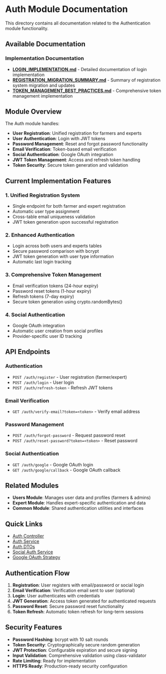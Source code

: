 # Auth Module Documentation

This directory contains all documentation related to the Authentication module functionality.

## Available Documentation

### Implementation Documentation

- **[LOGIN_IMPLEMENTATION.md](./LOGIN_IMPLEMENTATION.md)** - Detailed documentation of login implementation
- **[REGISTRATION_MIGRATION_SUMMARY.md](./REGISTRATION_MIGRATION_SUMMARY.md)** - Summary of registration system migration and updates
- **[TOKEN_MANAGEMENT_BEST_PRACTICES.md](./TOKEN_MANAGEMENT_BEST_PRACTICES.md)** - Comprehensive token management implementation

## Module Overview

The Auth module handles:

- **User Registration**: Unified registration for farmers and experts
- **User Authentication**: Login with JWT tokens
- **Password Management**: Reset and forgot password functionality
- **Email Verification**: Token-based email verification
- **Social Authentication**: Google OAuth integration
- **JWT Token Management**: Access and refresh token handling
- **Token Security**: Secure token generation and validation

## Current Implementation Features

### 1. **Unified Registration System**

- Single endpoint for both farmer and expert registration
- Automatic user type assignment
- Cross-table email uniqueness validation
- JWT token generation upon successful registration

### 2. **Enhanced Authentication**

- Login across both users and experts tables
- Secure password comparison with bcrypt
- JWT token generation with user type information
- Automatic last login tracking

### 3. **Comprehensive Token Management**

- Email verification tokens (24-hour expiry)
- Password reset tokens (1-hour expiry)
- Refresh tokens (7-day expiry)
- Secure token generation using crypto.randomBytes()

### 4. **Social Authentication**

- Google OAuth integration
- Automatic user creation from social profiles
- Provider-specific user ID tracking

## API Endpoints

### Authentication

- `POST /auth/register` - User registration (farmer/expert)
- `POST /auth/login` - User login
- `POST /auth/refresh-token` - Refresh JWT tokens

### Email Verification

- `GET /auth/verify-email?token=<token>` - Verify email address

### Password Management

- `POST /auth/forgot-password` - Request password reset
- `POST /auth/reset-password?token=<token>` - Reset password

### Social Authentication

- `GET /auth/google` - Google OAuth login
- `GET /auth/google/callback` - Google OAuth callback

## Related Modules

- **Users Module**: Manages user data and profiles (farmers & admins)
- **Expert Module**: Handles expert-specific authentication and data
- **Common Module**: Shared authentication utilities and interfaces

## Quick Links

- [Auth Controller](../auth.controller.ts)
- [Auth Service](../auth.service.ts)
- [Auth DTOs](../dtos/)
- [Social Auth Service](../services/social-auth.service.ts)
- [Google OAuth Strategy](../strategies/google-oauth.strategy.ts)

## Authentication Flow

1. **Registration**: User registers with email/password or social login
2. **Email Verification**: Verification email sent to user (optional)
3. **Login**: User authenticates with credentials
4. **JWT Generation**: Access token generated for authenticated requests
5. **Password Reset**: Secure password reset functionality
6. **Token Refresh**: Automatic token refresh for long-term sessions

## Security Features

- **Password Hashing**: bcrypt with 10 salt rounds
- **Token Security**: Cryptographically secure random generation
- **JWT Protection**: Configurable expiration and secure signing
- **Input Validation**: Comprehensive validation using class-validator
- **Rate Limiting**: Ready for implementation
- **HTTPS Ready**: Production-ready security configuration
